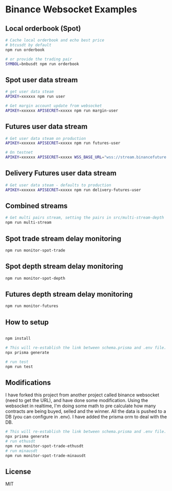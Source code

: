 # Binance Websocket Examples

## Local orderbook (Spot)

```bash
# Cache local orderbook and echo best price
# btcusdt by default
npm run orderbook

# or provide the trading pair
SYMBOL=bnbusdt npm run orderbook

```

## Spot user data stream

```bash
# get user data steam
APIKEY=xxxxxx npm run user

# Get margin account update from websocket
APIKEY=xxxxxx APISECRET=xxxxx npm run margin-user
```

## Futures user data stream

```bash
# Get user data steam on production
APIKEY=xxxxxx APISECRET=xxxxx npm run futures-user

# On testnet
APIKEY=xxxxxx APISECRET=xxxxx WSS_BASE_URL="wss://stream.binancefuture.com/" HTTP_BASE_URL="https://testnet.binancefuture.com/" npm run futures-user
```

## Delivery Futures user data stream

```bash
# Get user data steam - defaults to production
APIKEY=xxxxxx APISECRET=xxxxx npm run delivery-futures-user
```

## Combined streams

```bash
# Get multi pairs stream, setting the pairs in src/multi-stream-depth
npm run multi-stream
```

## Spot trade stream delay monitoring

```bash
npm run monitor-spot-trade
```

## Spot depth stream delay monitoring

```bash
npm run monitor-spot-depth
```

## Futures depth stream delay monitoring

```bash
npm run monitor-futures
```

## How to setup

```bash

npm install

# This will re-establish the link between schema.prisma and .env file.
npx prisma generate

# run test
npm run test

```

## Modifications
I have forked this project from another project called binance websocket (need to get the URL), and have done some modification. 
Using the websocket in realtime, I'm doing some math to pre calculate how many contracts are being buyed, selled and the winner. 
All the data is pushed to a DB (you can configure in .env).
I have added the prisma orm to deal with the DB. 

```bash
# This will re-establish the link between schema.prisma and .env file.
npx prisma generate
# run ethusdt
npm run monitor-spot-trade-ethusdt
# run minausdt
npm run monitor-spot-trade-minausdt

```


## License
MIT
